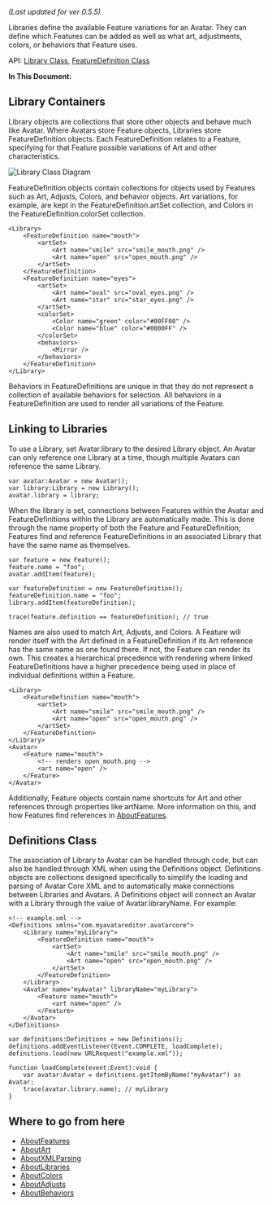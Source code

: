 _(Last updated for ver 0.5.5)_

Libraries define the available Feature variations for an Avatar.  They can define which Features can be added as well as what art, adjustments, colors, or behaviors that Feature uses.

API: [Library Class](http://www.myavatareditor.com/avatarcore/docs/index.html?com/myavatareditor/avatarcore/Library.html&com/myavatareditor/avatarcore/class-list.html), [FeatureDefinition Class](http://www.myavatareditor.com/avatarcore/docs/index.html?com/myavatareditor/avatarcore/FeatureDefinition.html&com/myavatareditor/avatarcore/class-list.html)

**In This Document:**



## Library Containers ##

Library objects are collections that store other objects and behave much like Avatar.  Where Avatars store Feature objects, Libraries store FeatureDefinition objects.  Each FeatureDefinition relates to a Feature, specifying for that Feature possible variations of Art and other characteristics.

<img src='http://www.myavatareditor.com/avatarcore/images/uml_library_avatarart.jpg' alt='Library Class Diagram' />

FeatureDefinition objects contain collections for objects used by Features such as Art, Adjusts, Colors, and behavior objects.  Art variations, for example, are kept in the FeatureDefinition.artSet collection, and Colors in the FeatureDefinition.colorSet collection.

```
<Library>
	<FeatureDefinition name="mouth">
		<artSet>
			<Art name="smile" src="smile_mouth.png" />
			<Art name="open" src="open_mouth.png" />
		</artSet>
	</FeatureDefinition>
	<FeatureDefinition name="eyes">
		<artSet>
			<Art name="oval" src="oval_eyes.png" />
			<Art name="star" src="star_eyes.png" />
		</artSet>
		<colorSet>
			<Color name="green" color="#00FF00" />
			<Color name="blue" color="#0000FF" />
		</colorSet>
		<behaviors>
			<Mirror />
		</behaviors>
	</FeatureDefinition>
</Library>
```

Behaviors in FeatureDefinitions are unique in that they do not represent a collection of available behaviors for selection.  All behaviors in a FeatureDefinition are used to render all variations of the Feature.


## Linking to Libraries ##

To use a Library, set Avatar.library to the desired Library object.  An Avatar can only reference one Library at a time, though multiple Avatars can reference the same Library.

```
var avatar:Avatar = new Avatar();
var library:Library = new Library();
avatar.library = library;
```

When the library is set, connections between Features within the Avatar and FeatureDefinitions within the Library are automatically made. This is done through the name property of both the Feature and FeatureDefinition; Features find and reference FeatureDefinitions in an associated Library that have the same name as themselves.


```
var feature = new Feature();
feature.name = "foo";
avatar.addItem(feature);

var featureDefinition = new FeatureDefinition();
featureDefinition.name = "foo";
library.addItem(featureDefinition);

trace(feature.definition == featureDefinition); // true
```

Names are also used to match Art, Adjusts, and Colors.  A Feature will render itself with the Art defined in a FeatureDefinition if its Art reference has the same name as one found there.  If not, the Feature can render its own.  This creates a hierarchical precedence with rendering where linked FeatureDefinitions have a higher precedence being used in place of individual definitions within a Feature.

```
<Library>
	<FeatureDefinition name="mouth">
		<artSet>
			<Art name="smile" src="smile_mouth.png" />
			<Art name="open" src="open_mouth.png" />
		</artSet>
	</FeatureDefinition>
</Library>
<Avatar>
	<Feature name="mouth">
		<!-- renders open_mouth.png -->
		<art name="open" />
	</Feature>
</Avatar>
```

Additionally, Feature objects contain name shortcuts for Art and other references through properties like artName. More information on this, and how Features find references in [AboutFeatures](AboutFeatures.md).

## Definitions Class ##

The association of Library to Avatar can be handled through code, but can also be handled through XML when using the Definitions object.  Definitions objects are collections designed specifically to simplify the loading and parsing of Avatar Core XML and to automatically make connections between Libraries and Avatars.  A Definitions object will connect an Avatar with a Library through the value of Avatar.libraryName. For example:

```
<!-- example.xml -->
<Definitions xmlns="com.myavatareditor.avatarcore">
	<Library name="myLibrary">
		<FeatureDefinition name="mouth">
			<artSet>
				<Art name="smile" src="smile_mouth.png" />
				<Art name="open" src="open_mouth.png" />
			</artSet>
		</FeatureDefinition>
	</Library>
	<Avatar name="myAvatar" libraryName="myLibrary">
		<Feature name="mouth">
			<art name="open" />
		</Feature>
	</Avatar>
</Definitions>
```
```
var definitions:Definitions = new Definitions();
definitions.addEventListener(Event.COMPLETE, loadComplete);
definitions.load(new URLRequest("example.xml"));

function loadComplete(event:Event):void {
	var avatar:Avatar = definitions.getItemByName("myAvatar") as Avatar;
	trace(avatar.library.name); // myLibrary
}
```


## Where to go from here ##
  * [AboutFeatures](AboutFeatures.md)
  * [AboutArt](AboutArt.md)
  * [AboutXMLParsing](AboutXMLParsing.md)
  * [AboutLibraries](AboutLibraries.md)
  * [AboutColors](AboutColors.md)
  * [AboutAdjusts](AboutAdjusts.md)
  * [AboutBehaviors](AboutBehaviors.md)